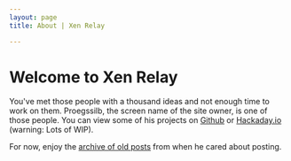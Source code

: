```yaml
---
layout: page
title: About | Xen Relay

---
```


# Welcome to Xen Relay

You've met those people with a thousand ideas and not enough time to work on
them. Proegssilb, the screen name of the site owner, is one of those people. You
can view some of his projects on [Github](https://github.com/proegssilb)
or [Hackaday.io](https://hackaday.io/minifig404) (warning: Lots of WIP).

For now, enjoy the [archive of old posts](/blog/archive) from when he cared about
posting.
